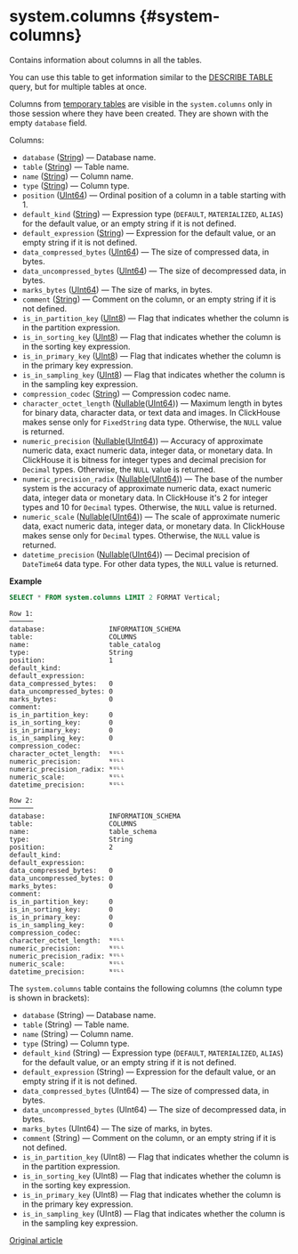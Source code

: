 # system.columns {#system-columns}

Contains information about columns in all the tables.

You can use this table to get information similar to the [DESCRIBE TABLE](../../sql-reference/statements/misc.md#misc-describe-table) query, but for multiple tables at once.

Columns from [temporary tables](../../sql-reference/statements/create/table.md#temporary-tables) are visible in the `system.columns` only in those session where they have been created. They are shown with the empty `database` field. 

Columns:

-   `database` ([String](../../sql-reference/data-types/string.md)) — Database name.
-   `table` ([String](../../sql-reference/data-types/string.md)) — Table name.
-   `name` ([String](../../sql-reference/data-types/string.md)) — Column name.
-   `type` ([String](../../sql-reference/data-types/string.md)) — Column type.
-   `position` ([UInt64](../../sql-reference/data-types/int-uint.md)) — Ordinal position of a column in a table starting with 1.
-   `default_kind` ([String](../../sql-reference/data-types/string.md)) — Expression type (`DEFAULT`, `MATERIALIZED`, `ALIAS`) for the default value, or an empty string if it is not defined.
-   `default_expression` ([String](../../sql-reference/data-types/string.md)) — Expression for the default value, or an empty string if it is not defined.
-   `data_compressed_bytes` ([UInt64](../../sql-reference/data-types/int-uint.md)) — The size of compressed data, in bytes.
-   `data_uncompressed_bytes` ([UInt64](../../sql-reference/data-types/int-uint.md)) — The size of decompressed data, in bytes.
-   `marks_bytes` ([UInt64](../../sql-reference/data-types/int-uint.md)) — The size of marks, in bytes.
-   `comment` ([String](../../sql-reference/data-types/string.md)) — Comment on the column, or an empty string if it is not defined.
-   `is_in_partition_key` ([UInt8](../../sql-reference/data-types/int-uint.md)) — Flag that indicates whether the column is in the partition expression.
-   `is_in_sorting_key` ([UInt8](../../sql-reference/data-types/int-uint.md)) — Flag that indicates whether the column is in the sorting key expression.
-   `is_in_primary_key` ([UInt8](../../sql-reference/data-types/int-uint.md)) — Flag that indicates whether the column is in the primary key expression.
-   `is_in_sampling_key` ([UInt8](../../sql-reference/data-types/int-uint.md)) — Flag that indicates whether the column is in the sampling key expression.
-   `compression_codec` ([String](../../sql-reference/data-types/string.md)) — Compression codec name.
-   `character_octet_length` ([Nullable](../../sql-reference/data-types/nullable.md)([UInt64](../../sql-reference/data-types/int-uint.md))) — Maximum length in bytes for binary data, character data, or text data and images. In ClickHouse makes sense only for `FixedString` data type. Otherwise, the `NULL` value is returned.
-   `numeric_precision` ([Nullable](../../sql-reference/data-types/nullable.md)([UInt64](../../sql-reference/data-types/int-uint.md))) — Accuracy of approximate numeric data, exact numeric data, integer data, or monetary data. In ClickHouse it is bitness for integer types and decimal precision for `Decimal` types. Otherwise, the `NULL` value is returned.
-   `numeric_precision_radix` ([Nullable](../../sql-reference/data-types/nullable.md)([UInt64](../../sql-reference/data-types/int-uint.md))) — The base of the number system is the accuracy of approximate numeric data, exact numeric data, integer data or monetary data. In ClickHouse it's 2 for integer types and 10 for `Decimal` types. Otherwise, the `NULL` value is returned.
-   `numeric_scale` ([Nullable](../../sql-reference/data-types/nullable.md)([UInt64](../../sql-reference/data-types/int-uint.md))) — The scale of approximate numeric data, exact numeric data, integer data, or monetary data. In ClickHouse makes sense only for `Decimal` types. Otherwise, the `NULL` value is returned.
-   `datetime_precision` ([Nullable](../../sql-reference/data-types/nullable.md)([UInt64](../../sql-reference/data-types/int-uint.md))) — Decimal precision of `DateTime64` data type. For other data types, the `NULL` value is returned.

**Example**

```sql
SELECT * FROM system.columns LIMIT 2 FORMAT Vertical;
```

```text
Row 1:
──────
database:                INFORMATION_SCHEMA
table:                   COLUMNS
name:                    table_catalog
type:                    String
position:                1
default_kind:
default_expression:
data_compressed_bytes:   0
data_uncompressed_bytes: 0
marks_bytes:             0
comment:                 
is_in_partition_key:     0
is_in_sorting_key:       0
is_in_primary_key:       0
is_in_sampling_key:      0
compression_codec:
character_octet_length:  ᴺᵁᴸᴸ
numeric_precision:       ᴺᵁᴸᴸ
numeric_precision_radix: ᴺᵁᴸᴸ
numeric_scale:           ᴺᵁᴸᴸ
datetime_precision:      ᴺᵁᴸᴸ

Row 2:
──────
database:                INFORMATION_SCHEMA
table:                   COLUMNS
name:                    table_schema
type:                    String
position:                2
default_kind:
default_expression:
data_compressed_bytes:   0
data_uncompressed_bytes: 0
marks_bytes:             0
comment:                 
is_in_partition_key:     0
is_in_sorting_key:       0
is_in_primary_key:       0
is_in_sampling_key:      0
compression_codec:
character_octet_length:  ᴺᵁᴸᴸ
numeric_precision:       ᴺᵁᴸᴸ
numeric_precision_radix: ᴺᵁᴸᴸ
numeric_scale:           ᴺᵁᴸᴸ
datetime_precision:      ᴺᵁᴸᴸ
```

The `system.columns` table contains the following columns (the column type is shown in brackets):

-   `database` (String) — Database name.
-   `table` (String) — Table name.
-   `name` (String) — Column name.
-   `type` (String) — Column type.
-   `default_kind` (String) — Expression type (`DEFAULT`, `MATERIALIZED`, `ALIAS`) for the default value, or an empty string if it is not defined.
-   `default_expression` (String) — Expression for the default value, or an empty string if it is not defined.
-   `data_compressed_bytes` (UInt64) — The size of compressed data, in bytes.
-   `data_uncompressed_bytes` (UInt64) — The size of decompressed data, in bytes.
-   `marks_bytes` (UInt64) — The size of marks, in bytes.
-   `comment` (String) — Comment on the column, or an empty string if it is not defined.
-   `is_in_partition_key` (UInt8) — Flag that indicates whether the column is in the partition expression.
-   `is_in_sorting_key` (UInt8) — Flag that indicates whether the column is in the sorting key expression.
-   `is_in_primary_key` (UInt8) — Flag that indicates whether the column is in the primary key expression.
-   `is_in_sampling_key` (UInt8) — Flag that indicates whether the column is in the sampling key expression.

[Original article](https://clickhouse.tech/docs/en/operations/system-tables/columns) <!--hide-->
